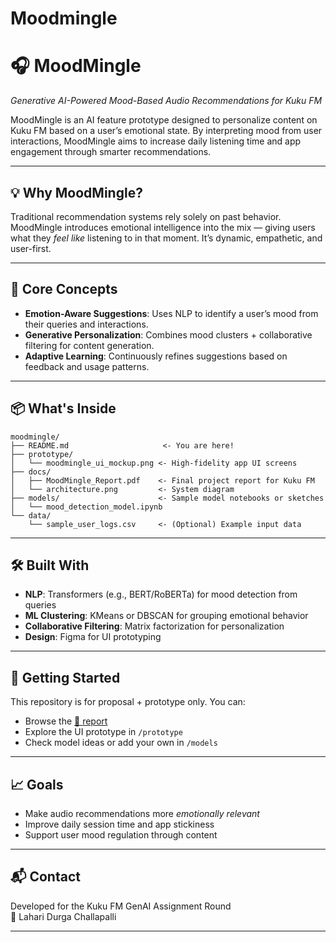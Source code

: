 # Moodmingle
# 🎧 MoodMingle  
*Generative AI-Powered Mood-Based Audio Recommendations for Kuku FM*

MoodMingle is an AI feature prototype designed to personalize content on Kuku FM based on a user’s emotional state. By interpreting mood from user interactions, MoodMingle aims to increase daily listening time and app engagement through smarter recommendations.

---

## 💡 Why MoodMingle?

Traditional recommendation systems rely solely on past behavior. MoodMingle introduces emotional intelligence into the mix — giving users what they *feel like* listening to in that moment. It’s dynamic, empathetic, and user-first.

---

## 🧠 Core Concepts

- **Emotion-Aware Suggestions**: Uses NLP to identify a user’s mood from their queries and interactions.
- **Generative Personalization**: Combines mood clusters + collaborative filtering for content generation.
- **Adaptive Learning**: Continuously refines suggestions based on feedback and usage patterns.

---

## 📦 What's Inside

```
moodmingle/
├── README.md                     <- You are here!
├── prototype/
│   └── moodmingle_ui_mockup.png <- High-fidelity app UI screens
├── docs/
│   ├── MoodMingle_Report.pdf    <- Final project report for Kuku FM
│   └── architecture.png         <- System diagram
├── models/                      <- Sample model notebooks or sketches
│   └── mood_detection_model.ipynb
└── data/
    └── sample_user_logs.csv     <- (Optional) Example input data
```

---

## 🛠️ Built With

- **NLP**: Transformers (e.g., BERT/RoBERTa) for mood detection from queries
- **ML Clustering**: KMeans or DBSCAN for grouping emotional behavior
- **Collaborative Filtering**: Matrix factorization for personalization
- **Design**: Figma for UI prototyping

---

## 🚀 Getting Started

This repository is for proposal + prototype only. You can:
- Browse the [📄 report](docs/MoodMingle_Report.pdf)
- Explore the UI prototype in `/prototype`
- Check model ideas or add your own in `/models`

---

## 📈 Goals

- Make audio recommendations more *emotionally relevant*
- Improve daily session time and app stickiness
- Support user mood regulation through content

---

## 📬 Contact

Developed for the Kuku FM GenAI Assignment Round  
👤 Lahari Durga Challapalli

---

